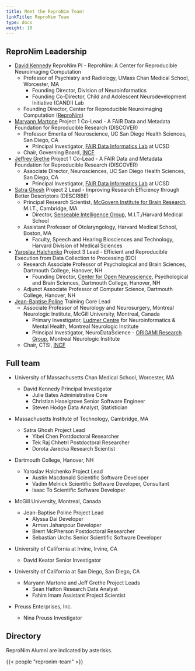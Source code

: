 ```yaml
---
title: Meet the ReproNim Team!
linkTitle: ReproNim Team
type: docs
weight: 10
---
```


## ReproNim Leadership

- [David Kennedy](https://profiles.umassmed.edu/display/130002) ReproNim PI - ReproNim: A Center for Reproducible Neuroimaging Computation
    - Professor of Psychiatry and Radiology, UMass Chan Medical School, Worcester, MA
        - Founding Director, Division of Neuroinformatics
        - Founding Co-Director, Child and Adolescent Neurodevelopment Initiative (CANDI) Lab
    - Founding Director, Center for Reproducible Neuroimaging Computation ([ReproNim](https://www.umassmed.edu/news/news-archives/2022/02/david-kennedy-awarded-$6-million-repronim-brain-imaging-grant/))
- [Maryann Martone](https://profiles.ucsd.edu/maryann.martone) Project 1 Co-Lead - A FAIR Data and Metadata Foundation for Reproducible Research (DISCOVER)
    - Professor Emerita of Neuroscience, UC San Diego Health Sciences, San Diego, CA
        - Principal Investigator, [FAIR Data Informatics Lab](https://www.fdilab.org/team) at UCSD
    - Chair, Governing Board, [INCF](https://www.incf.org/team/prof-maryann-martone)
- [Jeffrey Grethe](https://profiles.ucsd.edu/jeffrey.grethe) Project 1 Co-Lead - A FAIR Data and Metadata Foundation for Reproducible Research (DISCOVER)
    - Associate Director, Neurosciences, UC San Diego Health Sciences, San Diego, CA
        - Principal Investigator, [FAIR Data Informatics Lab](https://www.fdilab.org/team) at UCSD
- [Satra Ghosh](https://mcgovern.mit.edu/profile/satrajit-ghosh/) Project 2 Lead - Improving Research Efficiency through Better Descriptors (DESCRIBE)
    - Principal Research Scientist, [McGovern Institute for Brain Research](https://satra.cogitatum.org/), M.I.T., Cambridge, MA
        - Director, [Senseable Intelligence Group](https://sensein.group/), M.I.T./Harvard Medical School
    - Assistant Professor of Otolaryngology, Harvard Medical School, Boston, MA
        - Faculty, Speech and Hearing Biosciences and Technology, Harvard Division of Medical Sciences
- [Yaroslav Halchenko](https://pbs.dartmouth.edu/people/yaroslav-o-halchenko-0) Project 3 Lead - Efficient and Reproducible Execution from Data Collection to Processing (DO)
    - Research Associate Professor of Psychological and Brain Sciences, Dartmouth College, Hanover, NH
        - Founding Director, [Center for Open Neuroscience](https://centerforopenneuroscience.org/whoweare), Psychological and Brain Sciences, Dartmouth College, Hanover, NH
    - Adjunct Associate Professor of Computer Science, Dartmouth College, Hanover, NH
- [Jean-Baptise Poline](https://www.mcgill.ca/neuro/jean-baptiste-poline-phd) Training Core Lead
    - Associate Professor of Neurology and Neurosurgery, Montreal Neurologic Institute, McGill University, Montreal, Canada
        - Primary Investigator, [Ludmer Centre](http://ludmercentre.ca/dr-jean-baptiste-poline/) for Neuroinformatics & Mental Health, Montreal Neurologic Institute
        - Principal Investigator, NeuroDataScience - [ORIGAMI Research Group](https://neurodatascience.github.io/), Montreal Neurologic Institute
    - Chair, CTSI, [INCF](https://www.incf.org/team/prof-jean-baptiste-poline)

## Full team

- University of Massachusetts Chan Medical School, Worcester, MA
    - David Kennedy Principal Investigator
        - Julie Bates Administrative Core
        - Christian Haselgrove Senior Software Engineer
        - Steven Hodge Data Analyst, Statistician

- Massachusetts Institute of Technology, Cambridge, MA
    - Satra Ghosh Project Lead
        - Yibei Chen Postdoctoral Researcher
        - Tek Raj Chhetri Postdoctoral Researcher
        - Dorota Jarecka Research Scientist

- Dartmouth College, Hanover, NH
    - Yaroslav Halchenko Project Lead
        - Austin Macdonald Scientific Software Developer
        - Vadim Melnick Scientific Software Developer, Consultant
        - Isaac To Scientific Software Developer

- McGill University, Montreal, Canada
    - Jean-Baptise Poline Project Lead
        - Alyssa Dai Developer
        - Arman Jahanpour Developer
        - Brent McPherson Postdoctoral Researcher
        - Sebastian Urchs Senior Scientific Software Developer

- University of California at Irvine, Irvine, CA
    - David Keator Senior Investigator

- University of California at San Diego, San Diego, CA
    - Maryann Martone and Jeff Grethe Project Leads
        - Sean Hatton Research Data Analyst
        - Fahim Imam Assistant Project Scientist

- Preuss Enterprises, Inc.
    - Nina Preuss Investigator

## Directory

ReproNim Alumni are indicated by asterisks.

{{< people "repronim-team" >}}
